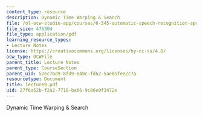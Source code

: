 ```yaml
---
content_type: resource
description: Dynamic Time Warping & Search
file: /ol-ocw-studio-app/courses/6-345-automatic-speech-recognition-spring-2003/27f6a52bf2a27718ba669c86e0f3472e_lecture9.pdf
file_size: 476304
file_type: application/pdf
learning_resource_types:
- Lecture Notes
license: https://creativecommons.org/licenses/by-nc-sa/4.0/
ocw_type: OCWFile
parent_title: Lecture Notes
parent_type: CourseSection
parent_uid: 57ec7bd9-8fd9-649c-fd62-5ae85fee2c7a
resourcetype: Document
title: lecture9.pdf
uid: 27f6a52b-f2a2-7718-ba66-9c86e0f3472e
---
```

Dynamic Time Warping & Search